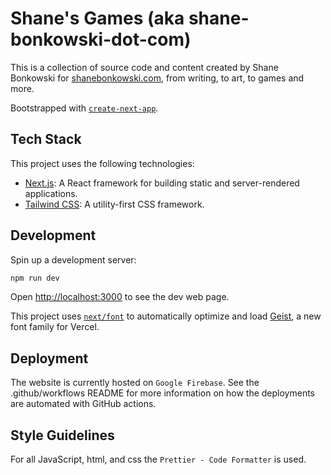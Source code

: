 # Shane's Games (aka shane-bonkowski-dot-com)

This is a collection of source code and content created by Shane Bonkowski for [shanebonkowski.com](https://shanebonkowski.com/), from writing, to art, to games and more.

Bootstrapped with [`create-next-app`](https://nextjs.org/docs/app/api-reference/cli/create-next-app).

## Tech Stack

This project uses the following technologies:

- [Next.js](https://nextjs.org/): A React framework for building static and server-rendered applications.
- [Tailwind CSS](https://tailwindcss.com/): A utility-first CSS framework.

## Development

Spin up a development server:

```bash
npm run dev
```

Open [http://localhost:3000](http://localhost:3000) to see the dev web page.

This project uses [`next/font`](https://nextjs.org/docs/app/building-your-application/optimizing/fonts) to automatically optimize and load [Geist](https://vercel.com/font), a new font family for Vercel.

## Deployment

The website is currently hosted on `Google Firebase`. See the .github/workflows README for more information on how the deployments are automated with GitHub actions.

## Style Guidelines

For all JavaScript, html, and css the `Prettier - Code Formatter` is used.
